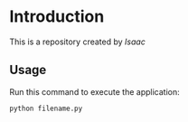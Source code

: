# Introduction

This is a repository created by *Isaac*

## Usage

Run this command to execute the application:

`python filename.py`
